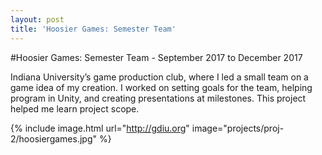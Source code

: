 ```yaml
---
layout: post
title: 'Hoosier Games: Semester Team'
---
```

#Hoosier Games: Semester Team - September 2017 to December 2017

Indiana University’s game production club, where I led a small team on a game idea of my creation. I worked on setting goals for the team, helping program in Unity, and creating presentations at milestones. This project helped me learn project scope.

{% include image.html url="http://gdiu.org" image="projects/proj-2/hoosiergames.jpg" %}
